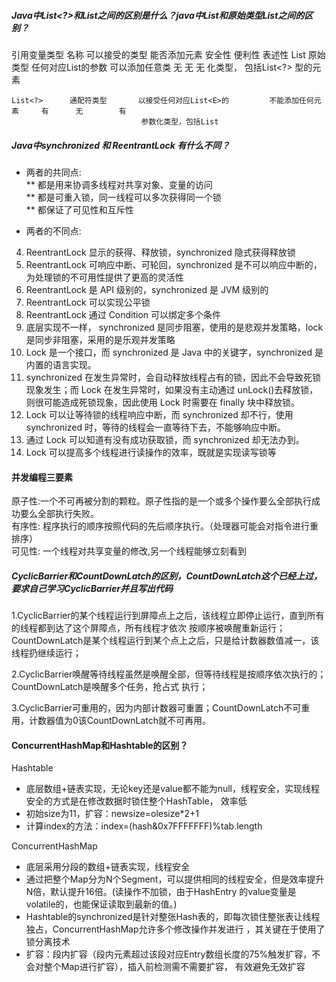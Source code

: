 ##### Java中List<?>和List之间的区别是什么？java中List和原始类型List之间的区别？
  引用变量类型     名称            可以接受的类型                 能否添加元素       安全性   便利性    表述性
    List         原始类型        任何对应List<E>的参数           可以添加任意类       无      无        无
                                化类型， 包括List<?>            型的元素

    List<?>      通配符类型       以接受任何对应List<E>的         不能添加任何元素     有      无        有
                                 参数化类型，包括List

##### Java中synchronized 和 ReentrantLock 有什么不同？
* 两者的共同点:  
** 都是用来协调多线程对共享对象、变量的访问  
** 都是可重入锁，同一线程可以多次获得同一个锁  
** 都保证了可见性和互斥性  

* 两者的不同点:
4. ReentrantLock 显示的获得、释放锁，synchronized 隐式获得释放锁
5. ReentrantLock 可响应中断、可轮回，synchronized 是不可以响应中断的，为处理锁的不可用性提供了更高的灵活性
6. ReentrantLock 是 API 级别的，synchronized 是 JVM 级别的
7. ReentrantLock 可以实现公平锁
8. ReentrantLock 通过 Condition 可以绑定多个条件
9. 底层实现不一样， synchronized 是同步阻塞，使用的是悲观并发策略，lock 是同步非阻塞，采用的是乐观并发策略
10. Lock 是一个接口，而 synchronized 是 Java 中的关键字，synchronized 是内置的语言实现。
11. synchronized 在发生异常时，会自动释放线程占有的锁，因此不会导致死锁现象发生；而 Lock 在发生异常时，如果没有主动通过 unLock()去释放锁，则很可能造成死锁现象，因此使用 Lock 时需要在 finally 块中释放锁。
12. Lock 可以让等待锁的线程响应中断，而 synchronized 却不行，使用 synchronized 时，等待的线程会一直等待下去，不能够响应中断。
13. 通过 Lock 可以知道有没有成功获取锁，而 synchronized 却无法办到。
14. Lock 可以提高多个线程进行读操作的效率，既就是实现读写锁等

#### 并发编程三要素
原子性:一个不可再被分割的颗粒。原子性指的是一个或多个操作要么全部执行成功要么全部执行失败。  
有序性: 程序执行的顺序按照代码的先后顺序执行。（处理器可能会对指令进行重排序）  
可见性: 一个线程对共享变量的修改,另一个线程能够立刻看到  

##### CyclicBarrier和CountDownLatch的区别，CountDownLatch这个已经上过，要求自己学习CyclicBarrier并且写出代码
1.CyclicBarrier的某个线程运行到屏障点上之后，该线程立即停止运行，直到所有的线程都到达了这个屏障点，所有线程才依次
按顺序被唤醒重新运行；CountDownLatch是某个线程运行到某个点上之后，只是给计数器数值减一，该线程扔继续运行；

2.CyclicBarrier唤醒等待线程虽然是唤醒全部，但等待线程是按顺序依次执行的；CountDownLatch是唤醒多个任务，抢占式
执行；

3.CyclicBarrier可重用的，因为内部计数器可重置；CountDownLatch不可重用，计数器值为0该CountDownLatch就不可再用。


#### ConcurrentHashMap和Hashtable的区别？
 Hashtable
 * 底层数组+链表实现，无论key还是value都不能为null，线程安全，实现线程安全的方式是在修改数据时锁住整个HashTable，
    效率低
 * 初始size为11，扩容：newsize=olesize*2+1
 * 计算index的方法：index=(hash&0x7FFFFFFF)%tab.length

 ConcurrentHashMap
 * 底层采用分段的数组+链表实现，线程安全
 * 通过把整个Map分为N个Segment，可以提供相同的线程安全，但是效率提升N倍，默认提升16倍。(读操作不加锁，由于HashEntry
    的value变量是 volatile的，也能保证读取到最新的值。)
 * Hashtable的synchronized是针对整张Hash表的，即每次锁住整张表让线程独占，ConcurrentHashMap允许多个修改操作并发进行
    ，其关键在于使用了锁分离技术
 * 扩容：段内扩容（段内元素超过该段对应Entry数组长度的75%触发扩容，不会对整个Map进行扩容），插入前检测需不需要扩容，
    有效避免无效扩容
